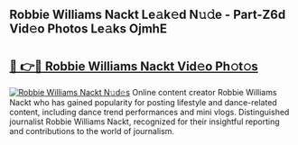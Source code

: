 ## Robbie Williams Nackt Le𝚊k𝚎d N𝚞𝚍e - Part-Z6d Vid𝚎o Photos Le𝚊ks OjmhE

# <h2><a href="http://fb12zj.evod.top/?m=Robbie+Williams+Nackt">🔗 👉🔴 Robbie Williams Nackt Vid𝚎o Ph𝚘t𝚘s</a></h2>

[![Robbie Williams Nackt N𝚞d𝚎s](https://i.imgur.com/8V9OHl7.gif)](http://fb12zj.evod.top/?m=Robbie+Williams+Nackt)
Online content creator Robbie Williams Nackt who has gained popularity for posting lifestyle and dance-related content, including dance trend performances and mini vlogs. Distinguished journalist Robbie Williams Nackt, recognized for their insightful reporting and contributions to the world of journalism. 
